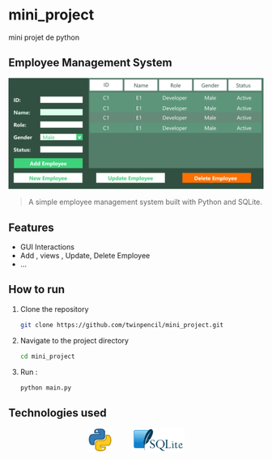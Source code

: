 # mini_project

mini projet de python

## Employee Management System

![](src/Home.jpg)

> A simple employee management system built with Python and SQLite.

## Features

- GUI Interactions
- Add , views , Update, Delete Employee
- ...

## How to run

1. Clone the repository
   ```bash
   git clone https://github.com/twinpencil/mini_project.git
   ```
2. Navigate to the project directory
   ```bash
   cd mini_project
   ```
3. Run :
   ```bash
   python main.py
   ```

## Technologies used

   <div style="display : flex ; justify-content : center ; column-gap: 40px ;">
    <img src="src/python.webp" width="48px">
    <img src="src/SQLite370.svg.png" height="48px">
   </div>
